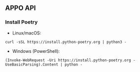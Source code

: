 ## APPO API

### Install Poetry

- Linux/macOS:
```
curl -sSL https://install.python-poetry.org | python3 -
```

- Windows (PowerShell):
```
(Invoke-WebRequest -Uri https://install.python-poetry.org -UseBasicParsing).Content | python -
```
